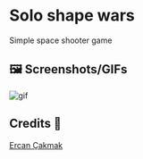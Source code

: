 # Solo shape wars
Simple space shooter game

## 🖼️ Screenshots/GIFs
![gif](gameplay.gif)

## Credits 💫
[Ercan Çakmak](https://github.com/clod44)
